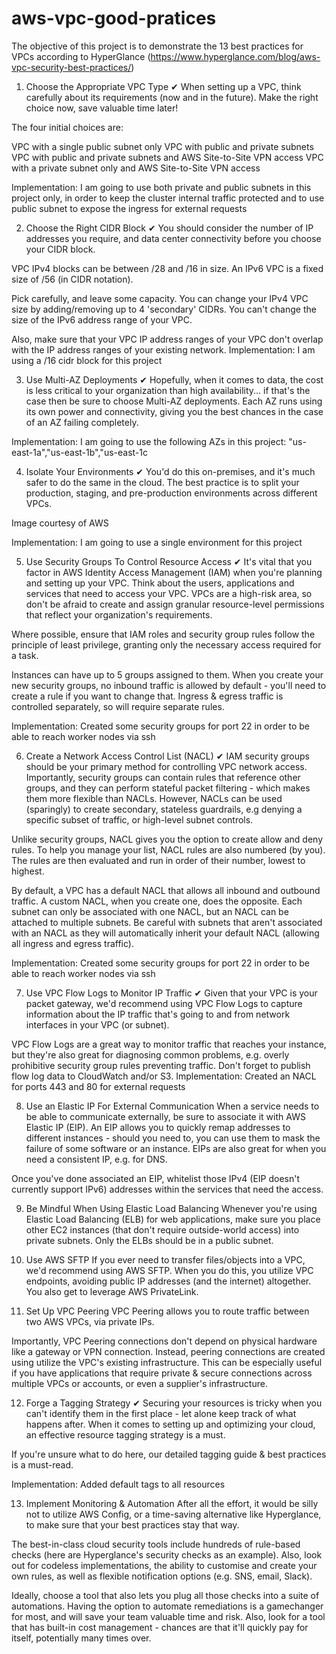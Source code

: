 # aws-vpc-good-pratices
The objective of this project is to demonstrate the 13 best practices for VPCs according to HyperGlance (https://www.hyperglance.com/blog/aws-vpc-security-best-practices/) 

1. Choose the Appropriate VPC Type ✔ 
When setting up a VPC, think carefully about its requirements (now and in the future). Make the right choice now, save valuable time later!

The four initial choices are:

VPC with a single public subnet only
VPC with public and private subnets
VPC with public and private subnets and AWS Site-to-Site VPN access
VPC with a private subnet only and AWS Site-to-Site VPN access

Implementation:
I am going to use both private and public subnets in this project only, in order to keep the cluster internal traffic protected and to use public subnet to expose the ingress for external requests

2. Choose the Right CIDR Block ✔ 
You should consider the number of IP addresses you require, and data center connectivity before you choose your CIDR block.

VPC IPv4 blocks can be between /28 and /16 in size. An IPv6 VPC is a fixed size of /56 (in CIDR notation).

Pick carefully, and leave some capacity. You can change your IPv4 VPC size by adding/removing up to 4 'secondary' CIDRs. You can't change the size of the IPv6 address range of your VPC.

Also, make sure that your VPC IP address ranges of your VPC don't overlap with the IP address ranges of your existing network.
Implementation:
I am using a /16 cidr block for this project 


3. Use Multi-AZ Deployments  ✔ 
Hopefully, when it comes to data, the cost is less critical to your organization than high availability... if that's the case then be sure to choose Multi-AZ deployments. Each AZ runs using its own power and connectivity, giving you the best chances in the case of an AZ failing completely.

Implementation:
I am going to use the following AZs in this project: "us-east-1a","us-east-1b","us-east-1c

4. Isolate Your Environments ✔ 
You'd do this on-premises, and it's much safer to do the same in the cloud. The best practice is to split your production, staging, and pre-production environments across different VPCs.

Image courtesy of AWS

Implementation:
I am going to use a single environment for this project

5. Use Security Groups To Control Resource Access  ✔ 
It's vital that you factor in AWS Identity Access Management (IAM) when you're planning and setting up your VPC. Think about the users, applications and services that need to access your VPC. VPCs are a high-risk area, so don't be afraid to create and assign granular resource-level permissions that reflect your organization's requirements.

Where possible, ensure that IAM roles and security group rules follow the principle of least privilege, granting only the necessary access required for a task.

Instances can have up to 5 groups assigned to them. When you create your new security groups, no inbound traffic is allowed by default - you'll need to create a rule if you want to change that. Ingress & egress traffic is controlled separately, so will require separate rules.

Implementation:
Created some security groups for port 22 in order to be able to reach worker nodes via ssh 

6. Create a Network Access Control List (NACL)  ✔ 
IAM security groups should be your primary method for controlling VPC network access. Importantly, security groups can contain rules that reference other groups, and they can perform stateful packet filtering - which makes them more flexible than NACLs. However, NACLs can be used (sparingly) to create secondary, stateless guardrails, e.g denying a specific subset of traffic, or high-level subnet controls.

Unlike security groups, NACL gives you the option to create allow and deny rules. To help you manage your list, NACL rules are also numbered (by you). The rules are then evaluated and run in order of their number, lowest to highest.

By default, a VPC has a default NACL that allows all inbound and outbound traffic. A custom NACL, when you create one, does the opposite. Each subnet can only be associated with one NACL, but an NACL can be attached to multiple subnets. Be careful with subnets that aren't associated with an NACL as they will automatically inherit your default NACL (allowing all ingress and egress traffic).

Implementation:
Created some security groups for port 22 in order to be able to reach worker nodes via ssh 

7. Use VPC Flow Logs to Monitor IP Traffic ✔ 
Given that your VPC is your packet gateway, we'd recommend using VPC Flow Logs to capture information about the IP traffic that's going to and from network interfaces in your VPC (or subnet).

VPC Flow Logs are a great way to monitor traffic that reaches your instance, but they're also great for diagnosing common problems, e.g. overly prohibitive security group rules preventing traffic. Don't forget to publish flow log data to CloudWatch and/or S3.
Implementation:
Created an NACL for ports 443 and 80 for external requests

8. Use an Elastic IP For External Communication
When a service needs to be able to communicate externally, be sure to associate it with AWS Elastic IP (EIP). An EIP allows you to quickly remap addresses to different instances - should you need to, you can use them to mask the failure of some software or an instance. EIPs are also great for when you need a consistent IP, e.g. for DNS.

Once you've done associated an EIP, whitelist those IPv4 (EIP doesn't currently support IPv6) addresses within the services that need the access.

9. Be Mindful When Using Elastic Load Balancing
Whenever you're using Elastic Load Balancing (ELB) for web applications, make sure you place other EC2 instances (that don't require outside-world access) into private subnets. Only the ELBs should be in a public subnet.

10. Use AWS SFTP
If you ever need to transfer files/objects into a VPC, we'd recommend using AWS SFTP. When you do this, you utilize VPC endpoints, avoiding public IP addresses (and the internet) altogether. You also get to leverage AWS PrivateLink.

11. Set Up VPC Peering
VPC Peering allows you to route traffic between two AWS VPCs, via private IPs.

Importantly, VPC Peering connections don't depend on physical hardware like a gateway or VPN connection. Instead, peering connections are created using utilize the VPC's existing infrastructure. This can be especially useful if you have applications that require private & secure connections across multiple VPCs or accounts, or even a supplier's infrastructure.

12. Forge a Tagging Strategy ✔ 
Securing your resources is tricky when you can't identify them in the first place - let alone keep track of what happens after. When it comes to setting up and optimizing your cloud, an effective resource tagging strategy is a must.

If you're unsure what to do here, our detailed tagging guide & best practices is a must-read.

Implementation:
Added default tags to all resources

13. Implement Monitoring & Automation
After all the effort, it would be silly not to utilize AWS Config, or a time-saving alternative like Hyperglance, to make sure that your best practices stay that way.

The best-in-class cloud security tools include hundreds of rule-based checks (here are Hyperglance's security checks as an example). Also, look out for codeless implementations, the ability to customise and create your own rules, as well as flexible notification options (e.g. SNS, email, Slack).

Ideally, choose a tool that also lets you plug all those checks into a suite of automations. Having the option to automate remediations is a gamechanger for most, and will save your team valuable time and risk. Also, look for a tool that has built-in cost management - chances are that it'll quickly pay for itself, potentially many times over.

